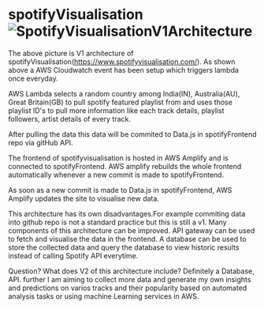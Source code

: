 # spotifyVisualisation![SpotifyVisualisationV1Architecture](https://user-images.githubusercontent.com/36952071/188436855-b6591f43-7611-44f2-8425-565fdf41d87c.png)
The above picture is V1 architecture of spotifyVisualisation(https://www.spotifyvisualisation.com/). 
As shown above a AWS Cloudwatch event has been setup which triggers lambda once everyday.

AWS Lambda selects a random country among India(IN), Australia(AU), Great Britain(GB) to pull spotify featured playlist from and uses those playlist ID's to pull more information like each track details, playlist followers, artist details of every track.

After pulling the data this data will be commited to Data.js in spotifyFrontend repo via gitHub API.

The frontend of spotifyvisualisation is hosted in AWS Amplify and is connected to spotifyFrontend. AWS amplify rebuilds the whole frontend automatically whenever a new commit is made to spotifyFrontend.

As soon as a new commit is made to Data.js in spotifyFrontend, AWS Amplify updates the site to visualise new data.


This architecture has its own disadvantages.For example commiting data into github repo is not a standard practice but this is still a v1. Many components of this architecture can be improved. API gateway can be used to fetch and visualise the data in the frontend. A database can be used to store the collected data and query the database to view historic results instead of calling Spotify API everytime.

Question? What does V2 of this architecture include?
Definitely a Database, API. further I am aiming to collect more data and generate my own insights and predictions on varios tracks and their popularity based on automated analysis tasks or using machine Learning services in AWS.


